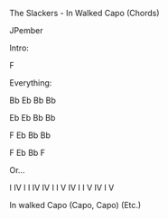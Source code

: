 The Slackers - In Walked Capo (Chords)


JPember


Intro:

F


Everything:

Bb Eb Bb Bb

Eb Eb Bb Bb

F Eb Bb Bb

F Eb Bb F


Or...

I  IV I I
IV IV I I
V  IV I I
V  IV I V


In walked Capo
(Capo, Capo)
(Etc.)


